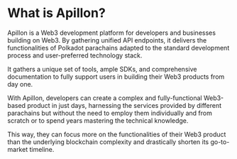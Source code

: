 # What is Apillon?

<div class="divider"></div>

Apillon is a Web3 development platform for developers and businesses building on Web3. By gathering unified API endpoints, it delivers the functionalities of Polkadot parachains adapted to the standard development process and user-preferred technology stack.

It gathers a unique set of tools, ample SDKs, and comprehensive documentation to fully support users in building their Web3 products from day one.

With Apillon, developers can create a complex and fully-functional Web3-based product in just days, harnessing the services provided by different parachains but without the need to employ them individually and from scratch or to spend years mastering the technical knowledge.

This way, they can focus more on the functionalities of their Web3 product than the underlying blockchain complexity and drastically shorten its go-to-market timeline.
